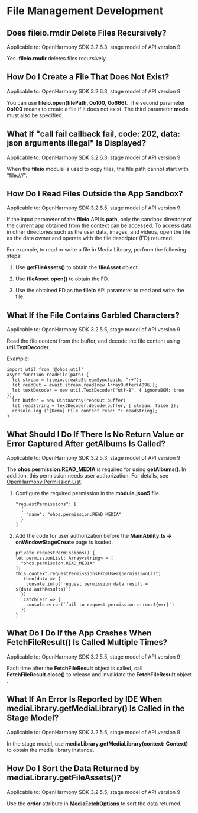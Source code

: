 # File Management Development

## Does fileio.rmdir Delete Files Recursively?

Applicable to: OpenHarmony SDK 3.2.6.3, stage model of API version 9

Yes. **fileio.rmdir** deletes files recursively.

## How Do I Create a File That Does Not Exist?

Applicable to: OpenHarmony SDK 3.2.6.3, stage model of API version 9

You can use **fileio.open(filePath, 0o100, 0o666)**. The second parameter **0o100** means to create a file if it does not exist. The third parameter **mode** must also be specified.

## What If "call fail callback fail, code: 202, data: json arguments illegal" Is Displayed?

Applicable to: OpenHarmony SDK 3.2.6.3, stage model of API version 9

When the **fileio** module is used to copy files, the file path cannot start with "file:///".

## How Do I Read Files Outside the App Sandbox?

Applicable to: OpenHarmony SDK 3.2.6.5, stage model of API version 9

If the input parameter of the **fileio** API is **path**, only the sandbox directory of the current app obtained from the context can be accessed. To access data in other directories such as the user data, images, and videos, open the file as the data owner and operate with the file descriptor (FD) returned.

For example, to read or write a file in Media Library, perform the following steps:

1. Use **getFileAssets()** to obtain the **fileAsset** object.

2. Use **fileAsset.open()** to obtain the FD.

3. Use the obtained FD as the **fileIo** API parameter to read and write the file.

## What If the File Contains Garbled Characters?

Applicable to: OpenHarmony SDK 3.2.5.5, stage model of API version 9

Read the file content from the buffer, and decode the file content using **util.TextDecoder**.

Example:

```
import util from '@ohos.util' 
async function readFile(path) { 
  let stream = fileio.createStreamSync(path, "r+"); 
  let readOut = await stream.read(new ArrayBuffer(4096)); 
  let textDecoder = new util.TextDecoder("utf-8", { ignoreBOM: true }); 
  let buffer = new Uint8Array(readOut.buffer)
  let readString = textDecoder.decode(buffer, { stream: false }); 
  console.log ("[Demo] File content read: "+ readString);
}
```

## What Should I Do If There Is No Return Value or Error Captured After getAlbums Is Called?

Applicable to: OpenHarmony SDK 3.2.5.3, stage model of API version 9

The **ohos.permission.READ_MEDIA** is required for using **getAlbums()**. In addition, this permission needs user authorization. For details, see [OpenHarmony Permission List](../security/permission-list.md).

1. Configure the required permission in the **module.json5** file.
   
   ```
   "requestPermissions": [
     {
       "name": "ohos.permission.READ_MEDIA"
     }
   ]
   ```

2. Add the code for user authorization before the **MainAbility.ts -> onWindowStageCreate** page is loaded.
   
   ```
   private requestPermissions() {
   let permissionList: Array<string> = [
     "ohos.permission.READ_MEDIA"
   ];
   this.context.requestPermissionsFromUser(permissionList)
     .then(data => {
       console.info(`request permission data result = ${data.authResults}`)
     })
     .catch(err => {
       console.error(`fail to request permission error:${err}`)
     })
   }
   ```

## What Do I Do If the App Crashes When FetchFileResult() Is Called Multiple Times?

Applicable to: OpenHarmony SDK 3.2.5.5, stage model of API version 9

Each time after the **FetchFileResult** object is called, call **FetchFileResult.close()** to release and invalidate the **FetchFileResult** object .

## What If An Error Is Reported by IDE When mediaLibrary.getMediaLibrary() Is Called in the Stage Model?

Applicable to: OpenHarmony SDK 3.2.5.5, stage model of API version 9

In the stage model, use **mediaLibrary.getMediaLibrary(context: Context)** to obtain the media library instance.

## How Do I Sort the Data Returned by mediaLibrary.getFileAssets()?

Applicable to: OpenHarmony SDK 3.2.5.5, stage model of API version 9

Use the **order** attribute in **[MediaFetchOptions](../reference/apis/js-apis-medialibrary.md#mediafetchoptions7)** to sort the data returned.
